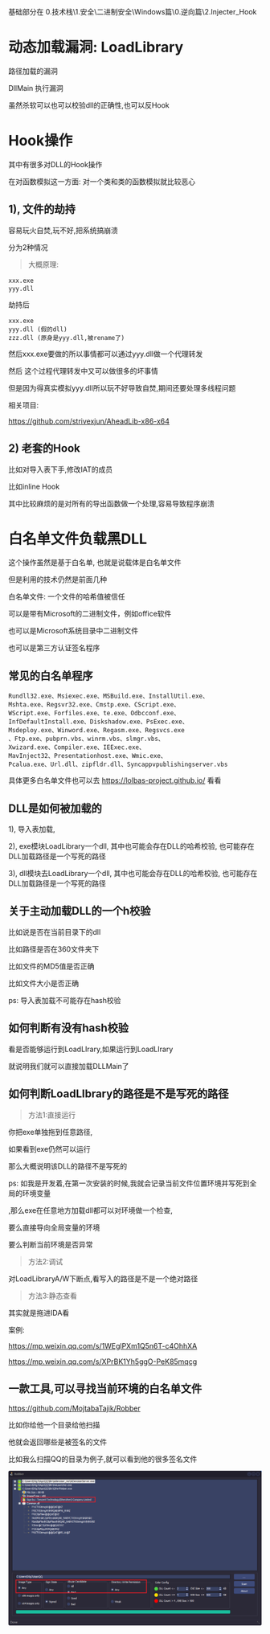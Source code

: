  



基础部分在 0.技术栈\1.安全\二进制安全\Windows篇\0.逆向篇\2.Injecter_Hook

# 动态加载漏洞: LoadLibrary



路径加载的漏洞

DllMain 执行漏洞

虽然杀软可以也可以校验dll的正确性,也可以反Hook



# Hook操作

其中有很多对DLL的Hook操作

在对函数模拟这一方面: 对一个类和类的函数模拟就比较恶心

## 1), 文件的劫持

容易玩火自焚,玩不好,把系统搞崩溃



分为2种情况



> 大概原理:

```
xxx.exe
yyy.dll
```

劫持后

```
xxx.exe
yyy.dll (假的dll)
zzz.dll (原身是yyy.dll,被rename了)
```

然后xxx.exe要做的所以事情都可以通过yyy.dll做一个代理转发

然后 这个过程代理转发中又可以做很多的坏事情

但是因为得真实模拟yyy.dll所以玩不好导致自焚,期间还要处理多线程问题



相关项目:

https://github.com/strivexjun/AheadLib-x86-x64



## 2) 老套的Hook



比如对导入表下手,修改IAT的成员

比如inline Hook

其中比较麻烦的是对所有的导出函数做一个处理,容易导致程序崩溃

 



# 白名单文件负载黑DLL

这个操作虽然是基于白名单, 也就是说载体是白名单文件

但是利用的技术仍然是前面几种





白名单文件: 一个文件的哈希值被信任

可以是带有Microsoft的二进制文件，例如office软件

也可以是Microsoft系统目录中二进制文件

也可以是第三方认证签名程序



## 常见的白名单程序

```
Rundll32.exe、Msiexec.exe、MSBuild.exe、InstallUtil.exe、
Mshta.exe、Regsvr32.exe、Cmstp.exe、CScript.exe、
WScript.exe、Forfiles.exe、te.exe、Odbcconf.exe、
InfDefaultInstall.exe、Diskshadow.exe、PsExec.exe、
Msdeploy.exe、Winword.exe、Regasm.exe、Regsvcs.exe
、Ftp.exe、pubprn.vbs、winrm.vbs、slmgr.vbs、
Xwizard.exe、Compiler.exe、IEExec.exe、
MavInject32、Presentationhost.exe、Wmic.exe、
Pcalua.exe、Url.dll、zipfldr.dll、Syncappvpublishingserver.vbs
```

具体更多白名单文件也可以去 https://lolbas-project.github.io/ 看看



 

## DLL是如何被加载的

1), 导入表加载,

2), exe模块LoadLibrary一个dll, 其中也可能会存在DLL的哈希校验, 也可能存在DLL加载路径是一个写死的路径

3), dll模块去LoadLibrary一个dll, 其中也可能会存在DLL的哈希校验, 也可能存在DLL加载路径是一个写死的路径



## 关于主动加载DLL的一个h校验



比如说是否在当前目录下的dll

比如路径是否在360文件夹下

比如文件的MD5值是否正确

比如文件大小是否正确

ps: 导入表加载不可能存在hash校验



## 如何判断有没有hash校验



看是否能够运行到LoadLIrary,如果运行到LoadLIrary

就说明我们就可以直接加载DLLMain了



## 如何判断LoadLIbrary的路径是不是写死的路径

> 方法1:直接运行

你把exe单独拖到任意路径,

如果看到exe仍然可以运行

那么大概说明该DLL的路径不是写死的

ps: 如我是开发着,在第一次安装的时候,我就会记录当前文件位置环境并写死到全局的环境变量

,那么exe在任意地方加载dll都可以对环境做一个检查,

要么直接导向全局变量的环境

要么判断当前环境是否异常





> 方法2:调试

对LoadLibraryA/W下断点,看写入的路径是不是一个绝对路径



>方法3:静态查看

其实就是拖进IDA看



案例:

https://mp.weixin.qq.com/s/1WEglPXm1Q5n6T-c4OhhXA

https://mp.weixin.qq.com/s/XPrBK1Yh5ggO-PeK85mqcg



## 一款工具,可以寻找当前环境的白名单文件

https://github.com/MojtabaTajik/Robber

比如你给他一个目录给他扫描

他就会返回哪些是被签名的文件



比如我么扫描QQ的目录为例子,就可以看到他的很多签名文件

![image-20230728141757746](img/image-20230728141757746.png)